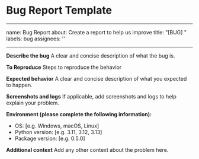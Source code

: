 # Bug Report Template

---
name: Bug Report
about: Create a report to help us improve
title: "[BUG] "
labels: bug
assignees: ''

---

**Describe the bug**
A clear and concise description of what the bug is.

**To Reproduce**
Steps to reproduce the behavior

**Expected behavior**
A clear and concise description of what you expected to happen.

**Screenshots and logs**
If applicable, add screenshots and logs to help explain your problem.

**Environment (please complete the following information):**
- OS: [e.g. Windows, macOS, Linux]
- Python version: [e.g. 3.11, 3.12, 3.13]
- Package version: [e.g. 0.5.0]

**Additional context**
Add any other context about the problem here.